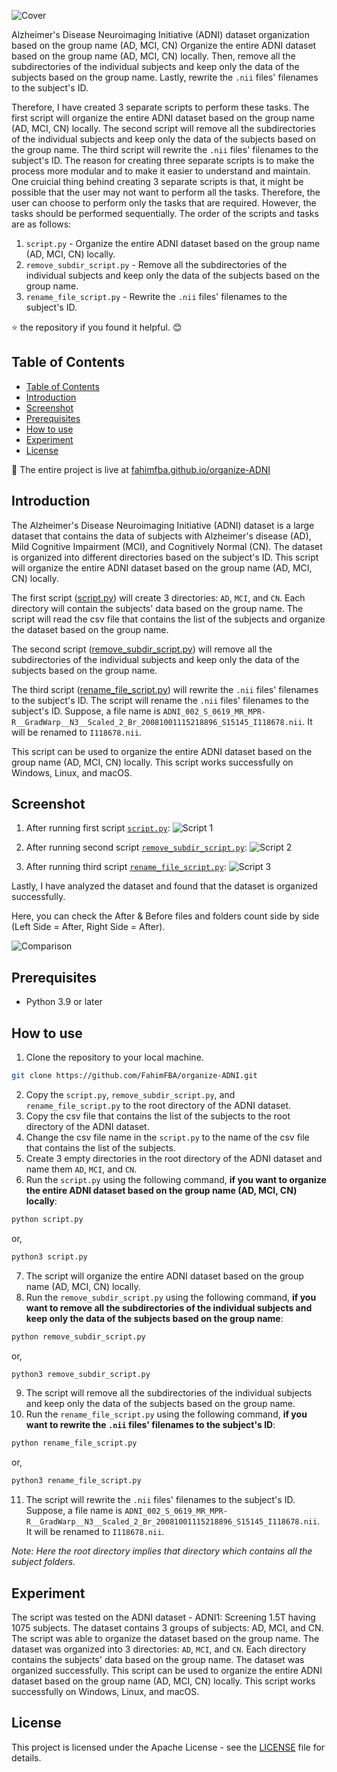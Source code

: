 ![Cover](/img/og_cover.png)

Alzheimer's Disease Neuroimaging Initiative (ADNI) dataset organization based on the group name (AD, MCI, CN)
Organize the entire ADNI dataset based on the group name (AD, MCI, CN) locally. Then, remove all the subdirectories of the individual subjects and keep only the data of the subjects based on the group name. Lastly, rewrite the `.nii` files' filenames to the subject's ID. 

Therefore, I have created 3 separate scripts to perform these tasks. The first script will organize the entire ADNI dataset based on the group name (AD, MCI, CN) locally. The second script will remove all the subdirectories of the individual subjects and keep only the data of the subjects based on the group name. The third script will rewrite the `.nii` files' filenames to the subject's ID. The reason for creating three separate scripts is to make the process more modular and to make it easier to understand and maintain. One cruicial thing behind creating 3 separate scripts is that, it might be possible that the user may not want to perform all the tasks. Therefore, the user can choose to perform only the tasks that are required. However, the tasks should be performed sequentially. The order of the scripts and tasks are as follows:

1. `script.py` - Organize the entire ADNI dataset based on the group name (AD, MCI, CN) locally.
2. `remove_subdir_script.py` - Remove all the subdirectories of the individual subjects and keep only the data of the subjects based on the group name.
3. `rename_file_script.py` - Rewrite the `.nii` files' filenames to the subject's ID.


⭐ the repository if you found it helpful. 😊

## Table of Contents
- [Table of Contents](#table-of-contents)
- [Introduction](#introduction)
- [Screenshot](#screenshot)
- [Prerequisites](#prerequisites)
- [How to use](#how-to-use)
- [Experiment](#experiment)
- [License](#license)



🎁 The entire project is live at [fahimfba.github.io/organize-ADNI](https://fahimfba.github.io/organize-ADNI/)

## Introduction
The Alzheimer's Disease Neuroimaging Initiative (ADNI) dataset is a large dataset that contains the data of subjects with Alzheimer's disease (AD), Mild Cognitive Impairment (MCI), and Cognitively Normal (CN). The dataset is organized into different directories based on the subject's ID. This script will organize the entire ADNI dataset based on the group name (AD, MCI, CN) locally. 

The first script ([script.py](./script.py)) will create 3 directories: `AD`, `MCI`, and `CN`. Each directory will contain the subjects' data based on the group name. The script will read the csv file that contains the list of the subjects and organize the dataset based on the group name. 

The second script ([remove_subdir_script.py](./remove_subdir_script.py)) will remove all the subdirectories of the individual subjects and keep only the data of the subjects based on the group name. 

The third script ([rename_file_script.py](./rename_file_script.py)) will rewrite the `.nii` files' filenames to the subject's ID. The script will rename the `.nii` files' filenames to the subject's ID. Suppose, a file name is `ADNI_002_S_0619_MR_MPR-R__GradWarp__N3__Scaled_2_Br_20081001115218896_S15145_I118678.nii`. It will be renamed to `I118678.nii`. 

This script can be used to organize the entire ADNI dataset based on the group name (AD, MCI, CN) locally. This script works successfully on Windows, Linux, and macOS.

## Screenshot

1. After running first script [`script.py`](./script.py):
![Script 1](./img/cover.png)

2. After running second script [`remove_subdir_script.py`](./remove_subdir_script.py):
![Script 2](./img/After_Script_2.png)

3. After running third script [`rename_file_script.py`](./rename_file_script.py):
![Script 3](./img/After_Script_3.png)

Lastly, I have analyzed the dataset and found that the dataset is organized successfully. 

Here, you can check the After & Before files and folders count side by side (Left Side = After, Right Side = After).

![Comparison](./img/After_Before.png)

## Prerequisites
- Python 3.9 or later

## How to use
1. Clone the repository to your local machine.
```bash
git clone https://github.com/FahimFBA/organize-ADNI.git
```
2. Copy the `script.py`, `remove_subdir_script.py`, and `rename_file_script.py` to the root directory of the ADNI dataset.
3. Copy the csv file that contains the list of the subjects to the root directory of the ADNI dataset.
4. Change the csv file name in the `script.py` to the name of the csv file that contains the list of the subjects.
5. Create 3 empty directories in the root directory of the ADNI dataset and name them `AD`, `MCI`, and `CN`.
6. Run the `script.py` using the following command, **if you want to organize the entire ADNI dataset based on the group name (AD, MCI, CN) locally**:
```bash
python script.py
```
or,
```bash
python3 script.py
```
7. The script will organize the entire ADNI dataset based on the group name (AD, MCI, CN) locally.
8. Run the `remove_subdir_script.py` using the following command, **if you want to remove all the subdirectories of the individual subjects and keep only the data of the subjects based on the group name**:
```bash
python remove_subdir_script.py
```
or,
```bash
python3 remove_subdir_script.py
```
9. The script will remove all the subdirectories of the individual subjects and keep only the data of the subjects based on the group name.
10. Run the `rename_file_script.py` using the following command, **if you want to rewrite the `.nii` files' filenames to the subject's ID**:
```bash
python rename_file_script.py
```
or,
```bash
python3 rename_file_script.py
```
11. The script will rewrite the `.nii` files' filenames to the subject's ID. Suppose, a file name is `ADNI_002_S_0619_MR_MPR-R__GradWarp__N3__Scaled_2_Br_20081001115218896_S15145_I118678.nii`. It will be renamed to `I118678.nii`.


*Note: Here the root directory implies that directory which contains all the subject folders.*

## Experiment
The script was tested on the ADNI dataset - ADNI1: Screening 1.5T having 1075 subjects. The dataset contains 3 groups of subjects: AD, MCI, and CN. The script was able to organize the dataset based on the group name. The dataset was organized into 3 directories: `AD`, `MCI`, and `CN`. Each directory contains the subjects' data based on the group name. The dataset was organized successfully. This script can be used to organize the entire ADNI dataset based on the group name (AD, MCI, CN) locally. This script works successfully on Windows, Linux, and macOS.

## License
This project is licensed under the Apache License - see the [LICENSE](https://github.com/FahimFBA/organize-ADNI/blob/main/LICENSE) file for details.
